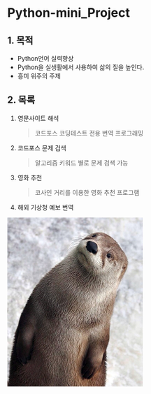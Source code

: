 # Python-mini_Project

## 1. 목적

- Python언어 실력향상
- Python을 실생활에서 사용하여 삶의 질을 높인다. 
- 흥미 위주의 주제



## 2. 목록

1. 영문사이트 해석

   >코드포스 코딩테스트 전용 번역 프로그래밍

2. 코드포스 문제 검색

   > 알고리즘 키워드 별로 문제 검색 가능

3. 영화 추천

   > 코사인 거리를 이용한 영화 추천 프로그램

4. 해외 기상청 예보 번역

   > 



![cute](README.assets/cute.png)